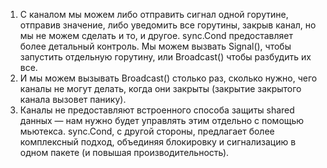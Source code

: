 1. С каналом мы можем либо отправить сигнал одной горутине, отправив значение, либо уведомить все горутины, закрыв канал, но мы не можем сделать и то, и другое. sync.Cond предоставляет более детальный контроль. Мы можем вызвать Signal(), чтобы запустить отдельную горутину, или Broadcast() чтобы разбудить их все.
2. И мы можем вызывать Broadcast() столько раз, сколько нужно, чего каналы не могут делать, когда они закрыты (закрытие закрытого канала вызовет панику).
3. Каналы не предоставляют встроенного способа защиты shared данных — нам нужно будет управлять этим отдельно с помощью мьютекса. sync.Cond, с другой стороны, предлагает более комплексный подход, объединяя блокировку и сигнализацию в одном пакете (и повышая производительность).